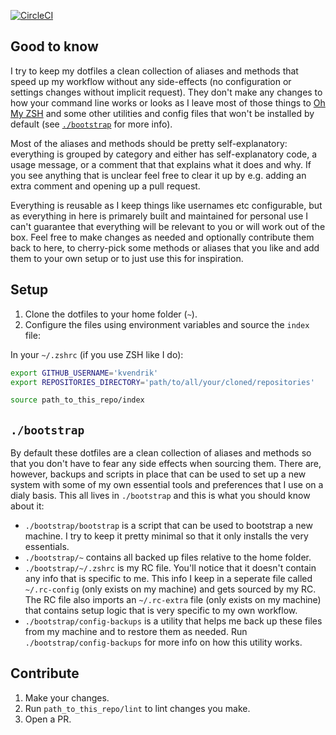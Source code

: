 [![CircleCI](https://circleci.com/gh/kvendrik/dotfiles.svg?style=svg)](https://circleci.com/gh/kvendrik/dotfiles)

## Good to know
I try to keep my dotfiles a clean collection of aliases and methods that speed up my workflow without any side-effects (no configuration or settings changes without implicit request). They don't make any changes to how your command line works or looks as I leave most of those things to [Oh My ZSH](https://ohmyz.sh) and some other utilities and config files that won't be installed by default (see [`./bootstrap`](#bootstrap) for more info).

Most of the aliases and methods should be pretty self-explanatory: everything is grouped by category and either has self-explanatory code, a usage message, or a comment that that explains what it does and why. If you see anything that is unclear feel free to clear it up by e.g. adding an extra comment and opening up a pull request.

Everything is reusable as I keep things like usernames etc configurable, but as everything in here is primarely built and maintained for personal use I can't guarantee that everything will be relevant to you or will work out of the box. Feel free to make changes as needed and optionally contribute them back to here, to cherry-pick some methods or aliases that you like and add them to your own setup or to just use this for inspiration.

## Setup
1. Clone the dotfiles to your home folder (`~`).
2. Configure the files using environment variables and source the `index` file:

In your `~/.zshrc` (if you use ZSH like I do):
```bash
export GITHUB_USERNAME='kvendrik'
export REPOSITORIES_DIRECTORY='path/to/all/your/cloned/repositories'

source path_to_this_repo/index
```

## `./bootstrap`
By default these dotfiles are a clean collection of aliases and methods so that you don't have to fear any side effects when sourcing them. There are, however, backups and scripts in place that can be used to set up a new system with some of my own essential tools and preferences that I use on a dialy basis. This all lives in `./bootstrap` and this is what you should know about it:

- `./bootstrap/bootstrap` is a script that can be used to bootstrap a new machine. I try to keep it pretty minimal so that it only installs the very essentials.
- `./bootstrap/~` contains all backed up files relative to the home folder.
- `./bootstrap/~/.zshrc` is my RC file. You'll notice that it doesn't contain any info that is specific to me. This info I keep in a seperate file called `~/.rc-config` (only exists on my machine) and gets sourced by my RC. The RC file also imports an `~/.rc-extra` file (only exists on my machine) that contains setup logic that is very specific to my own workflow.
- `./bootstrap/config-backups` is a utility that helps me back up these files from my machine and to restore them as needed. Run `./bootstrap/config-backups` for more info on how this utility works.

## Contribute
1. Make your changes.
2. Run `path_to_this_repo/lint` to lint changes you make.
3. Open a PR.
